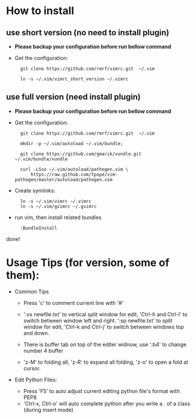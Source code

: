 
# How to install

## use short version (no need to install plugin)

* **Please backup your configuration before run bellow command**

* Get the configuration:

        git clone https://github.com/rmrf/vimrc.git  ~/.vim

        ln -s ~/.vim/vimrc_short_version ~/.vimrc


## use full version (need install plugin)

* **Please backup your configuration before run bellow command**


* Get the configuration:

        git clone https://github.com/rmrf/vimrc.git  ~/.vim

        mkdir -p ~/.vim/autoload ~/.vim/bundle; 

        git clone https://github.com/gmarik/vundle.git ~/.vim/bundle/vundle

        curl -LSso ~/.vim/autoload/pathogen.vim \
            https://raw.github.com/tpope/vim-pathogen/master/autoload/pathogen.vim

* Create symlinks:

        ln -s ~/.vim/vimrc ~/.vimrc
        ln -s ~/.vim/gvimrc ~/.gvimrc

* run vim, then install related bundles

        :BundleInstall

done!


# Usage Tips (for version, some of them):

* Common Tips

    - Press 'c' to comment current line with '#'

    - ':vs newfile.txt' to vertical split window for edit, 
    'Ctrl-h and Ctrl-l' to switch between window left and right.
    ':sp newfile.txt' to split window for edit,
    'Ctrl-k and Ctrl-j' to switch between windows top and down.
    
    - There is buffer tab on top of the editer widnow, 
    use ':b4' to change number 4 buffer
    
    - 'z-M' to folding all, 'z-R' to expand all folding, 'z-o' to open a fold at cursor.

* Edit Python Files:

    - Press 'F5' to auto adjust current editing python file's format with PEP8
    - 'Ctrl-x, Ctrl-o' will auto complete python after you write a . of a class (during insert mode)

